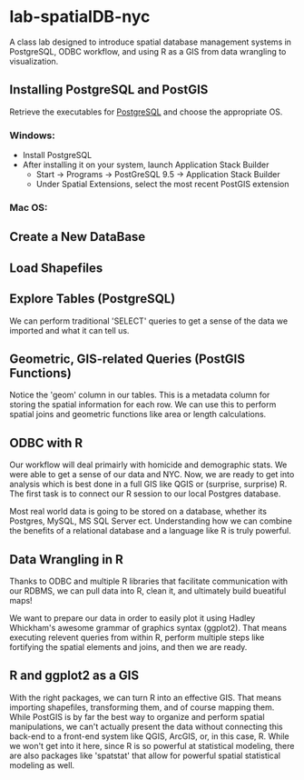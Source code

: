 # lab-spatialDB-nyc
A class lab designed to introduce spatial database management systems in PostgreSQL, ODBC workflow, and using R as a GIS from data wrangling to visualization.

## Installing PostgreSQL and PostGIS
Retrieve the executables for [PostgreSQL](http://www.enterprisedb.com/products-services-training/pgdownload) and choose the appropriate OS.
### Windows:
* Install PostgreSQL
* After installing it on your system, launch Application Stack Builder
  * Start -> Programs -> PostGreSQL 9.5 -> Application Stack Builder
  * Under Spatial Extensions, select the most recent PostGIS extension

### Mac OS:

## Create a New DataBase

## Load Shapefiles

## Explore Tables (PostgreSQL)
We can perform traditional 'SELECT' queries to get a sense of the data we imported and what it can tell us.

## Geometric, GIS-related Queries (PostGIS Functions)
Notice the 'geom' column in our tables.  This is a metadata column for storing the spatial information for each row.  We can use this to perform spatial joins and geometric functions like area or length calculations.

## ODBC with R
Our workflow will deal primairly with homicide and demographic stats.  We were able to get a sense of our data and NYC.  Now, we are ready to get into analysis which is best done in a full GIS like QGIS or (surprise, surprise) R.  The first task is to connect our R session to our local Postgres database.

Most real world data is going to be stored on a database, whether its Postgres, MySQL, MS SQL Server ect.  Understanding how we can combine the benefits of a relational database and a language like R is truly powerful.

## Data Wrangling in R 
Thanks to ODBC and multiple R libraries that facilitate communication with our RDBMS, we can pull data into R, clean it, and ultimately build bueatiful maps!

We want to prepare our data in order to easily plot it using Hadley Whickham's awesome grammar of graphics syntax (ggplot2).  That means executing relevent queries from within R, perform multiple steps like fortifying the spatial elements and joins, and then we are ready.

## R and ggplot2 as a GIS
With the right packages, we can turn R into an effective GIS.  That means importing shapefiles, transforming them, and of course mapping them.  While PostGIS is by far the best way to organize and perform spatial manipulations, we can't actually present the data without connecting this back-end to a front-end system like QGIS, ArcGIS, or, in this case, R.  While we won't get into it here, since R is so powerful at statistical modeling, there are also packages like 'spatstat' that allow for powerful spatial statistical modeling as well. 
